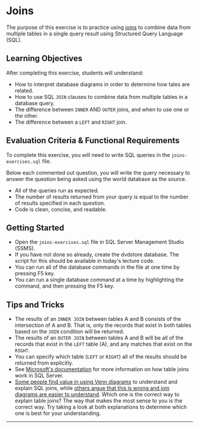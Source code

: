 # Joins

The purpose of this exercise is to practice using [joins][sql-joins] to combine data from multiple tables in a single query result using Structured Query Language (SQL).

## Learning Objectives

After completing this exercise, students will understand:

* How to interpret database diagrams in order to determine how tales are related.
* How to use SQL `JOIN` clauses to combine data from multiple tables in a database query.
* The difference between `INNER` AND `OUTER` joins, and when to use one or the other.
* The difference between a `LEFT` and `RIGHT` join.

## Evaluation Criteria & Functional Requirements

To complete this exercise, you will need to write SQL queries in the `joins-exercises.sql` file.

Below each commented out question, you will write the query necessary to answer the question being asked using the world database as the source.

* All of the queries run as expected.
* The number of results returned from your query is equal to the number of results specified in each question.
* Code is clean, concise, and readable.

## Getting Started

* Open the `joins-exercises.sql` file in SQL Server Management Studio (SSMS).
* If you have not done so already, create the dvdstore database. The script for this should be available in today's lecture code.
* You can run all of the database commands in the file at one time by pressing F5 key.
* You can run a single database command at a time by highlighting the command, and then pressing the F5 key.

## Tips and Tricks

* The results of an `INNER JOIN` between tables A and B consists of the intersection of A and B. That is, only the records that exist in both tables based on the `JOIN` condition will be returned.
* The results of an `OUTER JOIN` between tables A and B will be all of the records that exist in the `LEFT` table (A), and any matches that exist on the `RIGHT`.
* You can specify which table (`LEFT` or `RIGHT`) all of the results should be returned from explicitly.
* See [Microsoft's documentation][sql-server-joins] for more information on how table joins work in SQL Server.
* [Some people find value in using Venn diagrams][venn-diagrams-to-explain-joins] to understand and explain SQL joins, while [others argue that this is wrong and join diagrams are easier to understand][say-no-to-venn-diagrams]. Which one is the correct way to explain table joins? The way that makes the most sense to you is the correct way. Try taking a look at both explanations to determine which one is best for your understanding.

---

[say-no-to-venn-diagrams]: https://blog.jooq.org/2016/07/05/say-no-to-venn-diagrams-when-explaining-joins/
[sql-joins]: https://en.wikipedia.org/wiki/Join_(SQL)
[sql-server-joins]: https://docs.microsoft.com/en-us/sql/t-sql/queries/from-transact-sql?view=sql-server-2017#join-type
[venn-diagrams-to-explain-joins]: https://blog.codinghorror.com/a-visual-explanation-of-sql-joins/
